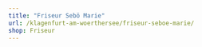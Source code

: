 ```yaml
---
title: "Friseur Sebö Marie"
url: /klagenfurt-am-woerthersee/friseur-seboe-marie/
shop: Friseur
---
```

